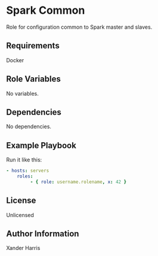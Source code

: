 Spark Common 
============

Role for configuration common to Spark master and slaves.

Requirements
------------

Docker

Role Variables
--------------

No variables.

Dependencies
------------

No dependencies.

Example Playbook
----------------

Run it like this:

```yaml
- hosts: servers
	roles:
		 - { role: username.rolename, x: 42 }
```

License
-------

Unlicensed

Author Information
------------------

Xander Harris
